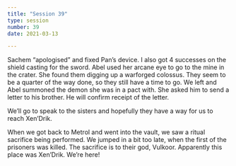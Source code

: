 ```yaml
---
title: "Session 39"
type: session
number: 39
date: 2021-03-13

---
```


Sachem “apologised” and fixed Pan’s device.
I also got 4 successes on the shield casting for the sword.
Abel used her arcane eye to go to the mine in the crater. She found them digging up a warforged colossus. They seem to be a quarter of the way done, so they still have a time to go.
We left and Abel summoned the demon she was in a pact with. She asked him to send a letter to his brother. He will confirm receipt of the letter.

We’ll go to speak to the sisters and hopefully they have a way for us to reach Xen’Drik.

When we got back to Metrol and went into the vault, we saw a ritual sacrifice being performed. We jumped in a bit too late, when the first of the prisoners was killed. The sacrifice is to their god, Vulkoor. Apparently this place was Xen’Drik. We’re here!